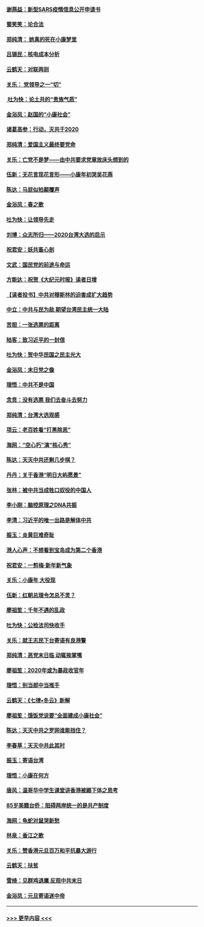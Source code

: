 #### [谢燕益：新型SARS疫情信息公开申请书](../pages/nsc993/n11808840.md?t=01220111) 
#### [蜀笑笑：论合法](../pages/nsc993/n11808064.md?t=01220111) 
#### [郑纯清： 她真的死在小康梦里](../pages/nsc993/n11806623.md?t=01220111) 
#### [吕锡民：核电成本分析](../pages/nsc993/n11806284.md?t=01220111) 
#### [云鹤天：对联两则](../pages/nsc993/n11805957.md?t=01220111) 
#### [关乐： 党领导之一“切”](../pages/nsc993/n11804505.md?t=01220111) 
#### [ 吐为快：论土共的“贵族气质”](../pages/nsc993/n11804490.md?t=01220111) 
#### [金浴凤：赵国的“小康社会”](../pages/nsc993/n11804452.md?t=01220111) 
#### [诸葛高参：行动，灭共于2020](../pages/nsc993/n11804120.md?t=01220111) 
#### [郑纯清：爱国主义最终要党命](../pages/nsc993/n11802197.md?t=01220111) 
#### [关乐：亡党不是梦——由中共要求党章放床头想到的](../pages/nsc993/n11802156.md?t=01220111) 
#### [伍新：无花言现花言形——小康年初哭吴花燕](../pages/nsc993/n11800044.md?t=01220111) 
#### [陈达：马屁似拍颠覆声](../pages/nsc993/n11800010.md?t=01220111) 
#### [金浴凤：春之歌](../pages/nsc993/n11797687.md?t=01220111) 
#### [吐为快：让领导先走](../pages/nsc993/n11797512.md?t=01220111) 
#### [刘博：众志所归——2020台湾大选的启示](../pages/nsc993/n11796878.md?t=01220111) 
#### [祝君安：妖共畜心剖](../pages/nsc993/n11794273.md?t=01220111) 
#### [文武：国民党的前途与命运](../pages/nsc993/n11794198.md?t=01220111) 
#### [方能达：祝贺《大纪元时报》读者日增](../pages/nsc993/n11793807.md?t=01220111) 
#### [【读者投书】中共对穆斯林的迫害成扩大趋势](../pages/nsc993/n11791371.md?t=01220111) 
#### [中立：中共与民为敌 期望台湾民主统一大陆](../pages/nsc993/n11790392.md?t=01220111) 
#### [苦胆：一张选票的距离](../pages/nsc993/n11788914.md?t=01220111) 
#### [陆客：致习近平的一封信](../pages/nsc993/n11788867.md?t=01220111) 
#### [吐为快：贺中华民国之民主光大](../pages/nsc993/n11788618.md?t=01220111) 
#### [金浴凤：末日党之像](../pages/nsc993/n11787475.md?t=01220111) 
#### [理悟：中共不是中国](../pages/nsc993/n11787463.md?t=01220111) 
#### [念贲：没有选票  我们去奋斗去努力](../pages/nsc993/n11787398.md?t=01220111) 
#### [郑纯清：台湾大选观感](../pages/nsc993/n11786210.md?t=01220111) 
#### [项云：老百姓看“打黑除恶”](../pages/nsc993/n11785398.md?t=01220111) 
#### [海网：“空心朽”演“核心秀”](../pages/nsc993/n11783874.md?t=01220111) 
#### [陈达：天灭中共还剩几步棋？](../pages/nsc993/n11783719.md?t=01220111) 
#### [丹丹：关于香港“明日大屿愿景”](../pages/nsc993/n11783273.md?t=01220111) 
#### [张林：被中共当成牲口奴役的中国人](../pages/nsc993/n11782397.md?t=01220111) 
#### [李小刚：脑控原理之DNA共振](../pages/nsc993/n11780962.md?t=01220111) 
#### [李清：习近平的唯一出路是解体中共](../pages/nsc993/n11780866.md?t=01220111) 
#### [振玉：炎黄巨难奇耻](../pages/nsc993/n11779632.md?t=01220111) 
#### [港人心声：不想看到宝岛成为第二个香港](../pages/nsc993/n11778817.md?t=01220111) 
#### [祝君安：一剪梅‧新年新气象](../pages/nsc993/n11776340.md?t=01220111) 
#### [关乐：小康年 大役现](../pages/nsc993/n11774213.md?t=01220111) 
#### [伍新：红朝总理令怎总不灵？](../pages/nsc993/n11770813.md?t=01220111) 
#### [廖祖笙：千年不遇的乱政](../pages/nsc993/n11770373.md?t=01220111) 
#### [吐为快：公检法司快收手](../pages/nsc993/n11770359.md?t=01220111) 
#### [关乐：就王志民下台寄语有良港警](../pages/nsc993/n11769903.md?t=01220111) 
#### [郑纯清：恶党末日临 动辄挨掌嘴](../pages/nsc993/n11769356.md?t=01220111) 
#### [廖祖笙：2020年或为暴政收官年](../pages/nsc993/n11768216.md?t=01220111) 
#### [理悟：别当郎中当推手](../pages/nsc993/n11768243.md?t=01220111) 
#### [云鹤天：《七律▪冬云》新解](../pages/nsc993/n11768204.md?t=01220111) 
#### [廖祖笙：饿饭党说要“全面建成小康社会”](../pages/nsc993/n11767482.md?t=01220111) 
#### [陈达：天灭中共之罗网谁能挡住？](../pages/nsc993/n11767465.md?t=01220111) 
#### [李春草：天灭中共此其时](../pages/nsc993/n11767452.md?t=01220111) 
#### [振玉：寄语台湾](../pages/nsc993/n11767432.md?t=01220111) 
#### [理悟：小康在何方](../pages/nsc993/n11767394.md?t=01220111) 
#### [唐风：温哥华中学生课堂讲香港被踢下体之思考](../pages/nsc993/n11766848.md?t=01220111) 
#### [85岁美籍台侨：阻碍两岸统一的是共产制度](../pages/nsc993/n11765043.md?t=01220111) 
#### [海网：龟蛇对鼠哭新愁](../pages/nsc993/n11764895.md?t=01220111) 
#### [林泉：香江之歌](../pages/nsc993/n11764415.md?t=01220111) 
#### [关乐：赞香港元旦百万和平抗暴大游行](../pages/nsc993/n11764382.md?t=01220111) 
#### [云鹤天：扶贫](../pages/nsc993/n11764245.md?t=01220111) 
#### [雪绮：见群鸡退鹰  反观中共末日](../pages/nsc993/n11762112.md?t=01220111) 
#### [金浴凤：元旦寄语迷中帝](../pages/nsc993/n11761788.md?t=01220111) 

----
#### [ >>> 更早内容 <<< ](../indexes/nsc993-earlier.md)
